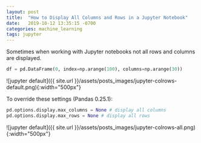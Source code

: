 ```yaml
---
layout: post
title:  "How to Display All Columns and Rows in a Jupyter Notebook"
date:   2019-10-12 13:35:15 -0700
categories: machine_learning
tags: jupyter
---
```


Sometimes when working with Jupyter notebooks not all rows and columns are displayed.

```python
df = pd.DataFrame(0, index=np.arange(100), columns=np.arange(30))
```

![jupyter default]({{ site.url }}/assets/posts_images/jupyter-colrows-default.png){:width="500px"}

To override these settings (Pandas 0.25.1):

```python
pd.options.display.max_columns = None # display all columns
pd.options.display.max_rows = None # display all rows
```

![jupyter default]({{ site.url }}/assets/posts_images/jupyter-colrows-all.png){:width="500px"}